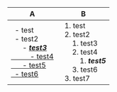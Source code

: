 | A | B |
| --- | --- |
| &nbsp;&nbsp;- test<br>&nbsp;&nbsp;- test2<br>&nbsp;&nbsp;&nbsp;&nbsp;&nbsp;&nbsp;- <u>_**test3**_<u><br>&nbsp;&nbsp;&nbsp;&nbsp;&nbsp;&nbsp;&nbsp;&nbsp;&nbsp;&nbsp;- test4<br>&nbsp;&nbsp;&nbsp;&nbsp;&nbsp;&nbsp;- test5<br>&nbsp;&nbsp;- test6<br> | &nbsp;&nbsp;1. test<br>&nbsp;&nbsp;2. test2<br>&nbsp;&nbsp;&nbsp;&nbsp;&nbsp;&nbsp;1. test3<br>&nbsp;&nbsp;&nbsp;&nbsp;&nbsp;&nbsp;2. test4<br>&nbsp;&nbsp;&nbsp;&nbsp;&nbsp;&nbsp;&nbsp;&nbsp;&nbsp;&nbsp;1. _**test5**_<br>&nbsp;&nbsp;&nbsp;&nbsp;&nbsp;&nbsp;3. test6<br>&nbsp;&nbsp;3. test7<br> |
